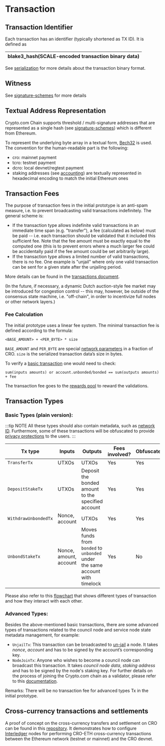 # Transaction

## Transaction Identifier

Each transaction has an identifier (typically shortened as TX ID). It is defined as

| blake3_hash(SCALE-encoded transaction binary data) |
| --------------------------------------------------- |


See [serialization](./serialization) for more details about the transaction binary format.

## Witness

See [signature-schemes](./signature-schemes) for more details

## Textual Address Representation

Crypto.com Chain supports threshold / multi-signature addresses that are represented as a single hash (see [signature-schemes](./signature-schemes)) which is different from Ethereum.

To represent the underlying byte array in a textual form, [Bech32](https://github.com/bitcoin/bips/blob/master/bip-0173.mediawiki) is used. The convention for the human-readable part is the following:

- cro: mainnet payment
- tcro: testnet payment
- dcro: local devnet/regtest payment
- staking addresses (see [accounting](./transaction-accounting-model)) are textually represented in hexadecimal encoding to match the initial Ethereum ones

## Transaction Fees
The purpose of transaction fees in the initial prototype is an anti-spam measure, i.e. to prevent broadcasting valid transactions indefinitely.
The general scheme is:

* If the transaction type allows indefinite valid transactions in an immediate time span (e.g. "transfer"), a fee (calculated as below) must be paid -- i.e. each transaction should be validated that it included this sufficient fee. Note that the fee amount must be exactly equal to the computed one (this is to prevent errors where a much larger fee could be accidentally paid if the fee amount could be set arbitrarily large).
* If the transaction type allows a limited number of valid transactions, there is no fee. One example is "unjail" where only one valid transaction can be sent for a given state after the unjailing period.

More details can be found in the [transactions document](../modules/transactions.md).

(In the future, if necessary, a dynamic Dutch auction-style fee market may be introduced for congestion control -- this may, however, be outside of the consensus state machine, i.e. "off-chain", in order to incentivize full nodes or other network layers.)

### Fee Calculation
The initial prototype uses a linear fee system. The minimal transaction fee is defined according to the formula:

```
<BASE_AMOUNT> + <PER_BYTE> * size
```

`BASE_AMOUNT` and `PER_BYTE` are special [network parameters](./network-parameters.md) in a fraction of CRO. `size` is the serialized transaction data’s size in bytes.

To verify a [basic transaction](#transaction-types) one would need to check:

```
sum(inputs amounts) or account.unbonded/bonded == sum(outputs amounts) + fee
```

The transaction fee goes to the [rewards pool](./reward-and-punishments#validator-rewards) to reward the validations.

## Transaction Types

### Basic Types (plain version):

:::tip NOTE
All these types should also contain metadata, such as [network ID](./chain-id-and-network-id.md#network-id). Furthermore, some of these transactions will be obfuscated to provide [privacy protections](./transaction-privacy.md) to the users.
:::

| Tx type              | Inputs                 | Outputs                                                                      | Fees involved? | Obfuscated? |
| -------------------- | ---------------------- | ---------------------------------------------------------------------------- | -------------- | ----------- |
| `TransferTx`         | UTXOs                  | UTXOs                                                                        | Yes            | Yes         |
| `DepositStakeTx`     | UTXOs                  | Deposit the bonded amount to the specified account                           | Yes            | Yes         |
| `WithdrawUnbondedTx` | Nonce, account         | UTXOs                                                                        | Yes            | Yes         |
| `UnbondStakeTx`      | Nonce, amount, account | Moves funds from `bonded` to `unbonded` under the same account with timelock | Yes            | No          |

Please also refer to this [flowchart](./send_your_first_transaction.md#send-your-first-transaction) that shows different types of transaction and how they interact with each other.

### Advanced Types:

Besides the above-mentioned basic transactions, there are some advanced types of transactions related to the council node and service node state metadata management, for example:

- `UnjailTx`: This transaction can be broadcasted to [un-jail](./staking.md#un-jailing) a node. It takes _nonce_, _account_ and has to be signed by the account’s corresponding key.
- `NodeJoinTx`: Anyone who wishes to become a council node can broadcast this transaction. It takes _council node data_, _staking address_ and has to be signed by the node's staking key. For further details on the process of joining the Crypto.com chain as a validator, please refer to this [documentation](./node-joining.md).

Remarks: There will be no transaction fee for advanced types Tx in the initial prototype.

## Cross-currency transactions and settlements

A proof of concept on the cross-currency transfers and settlement on CRO can be found in this [repository](https://github.com/crypto-com/settlement-cro). It demonstrates how to configure [Interledger](https://github.com/interledger) nodes for performing CRO-ETH cross-currency transactions between the Ethereum network (testnet or mainnet) and the CRO devnet.
